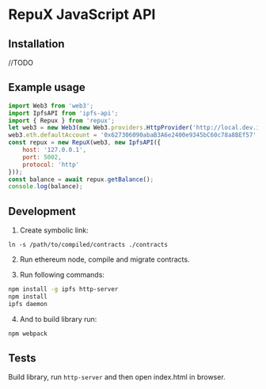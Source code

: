# RepuX JavaScript API

## Installation
//TODO

## Example usage
```javascript
import Web3 from 'web3';
import IpfsAPI from 'ipfs-api';
import { Repux } from 'repux';
let web3 = new Web3(new Web3.providers.HttpProvider('http://local.dev.ico.repux:8545'));
web3.eth.defaultAccount = '0x627306090abaB3A6e2400e9345bC60c78a8BEf57';
const repux = new RepuX(web3, new IpfsAPI({
    host: '127.0.0.1',
    port: 5002,
    protocol: 'http'
}));
const balance = await repux.getBalance();
console.log(balance);
```

## Development
1. Create symbolic link:
```
ln -s /path/to/compiled/contracts ./contracts 
```

2. Run ethereum node, compile and migrate contracts.

3. Run following commands:
```bash
npm install -g ipfs http-server
npm install
ipfs daemon
```

4. And to build library run:
```bash
npm webpack
```

## Tests
Build library, run `http-server` and then open index.html in browser.
